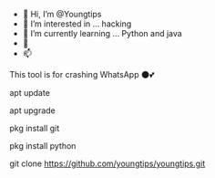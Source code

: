 - 👋 Hi, I’m @Youngtips
- 👀 I’m interested in ... hacking
- 🌱 I’m currently learning ... Python and java
- 💞️ 
- 📫 

This tool is for crashing WhatsApp 🌑💕

apt update


apt upgrade

pkg install git

pkg install python

git clone https://github.com/youngtips/youngtips.git
